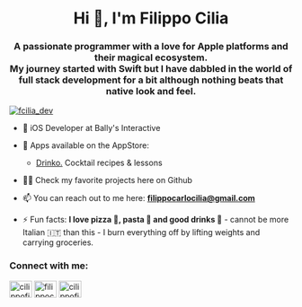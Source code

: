 <h1 align="center">Hi 👋, I'm Filippo Cilia</h1>
<h3 align="center">A passionate programmer with a love for Apple platforms and their magical ecosystem.<br> My journey started with Swift but I have dabbled in the world of full stack development for a bit although nothing beats that native look and feel.</h3>

<p align="left"> <a href="https://twitter.com/fcilia_dev" target="blank"><img src="https://img.shields.io/twitter/follow/fcilia_dev?logo=twitter&style=for-the-badge" alt="fcilia_dev" /></a></p>

- 🎰 iOS Developer at Bally's Interactive

- 🔭  Apps available on the AppStore:
    -  [Drinko.](https://apps.apple.com/gb/app/drinko/id6449893371) Cocktail recipes & lessons

- 👨‍💻 Check my favorite projects here on Github

- 📫 You can reach out to me here: **filippocarlocilia@gmail.com**

- ⚡️ Fun facts: **I love pizza 🍕, pasta 🍝 and good drinks 🍹** - cannot be more Italian 🇮🇹 than this - I burn everything off by lifting weights and carrying groceries.

<h3 align="left">Connect with me:</h3>
<p align="left">
<a href="https://twitter.com/fcilia_dev" target="blank"><img align="center" src="https://raw.githubusercontent.com/rahuldkjain/github-profile-readme-generator/master/src/images/icons/Social/twitter.svg" alt="cilippofilia" height="30" width="40" /></a>
<a href="https://linkedin.com/in/filippocarlocilia" target="blank"><img align="center" src="https://raw.githubusercontent.com/rahuldkjain/github-profile-readme-generator/master/src/images/icons/Social/linked-in-alt.svg" alt="filippocarlocilia" height="30" width="40" /></a>
<a href="https://instagram.com/cilippofilia" target="blank"><img align="center" src="https://raw.githubusercontent.com/rahuldkjain/github-profile-readme-generator/master/src/images/icons/Social/instagram.svg" alt="cilippofilia" height="30" width="40" /></a>
</p>
